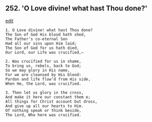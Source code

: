 
## 252.  'O Love divine! what hast Thou done?'
[edit](https://docs.google.com/document/d/1nESIp2RbFOsEEALgpPe2NWo7O9jjqAYr/edit?mode=html)



    1. O Love divine! what hast Thou done?
    The Son of God His blood hath shed, 
    The Father’s co-eternal Son 
    Had all our sins upon Him laid;
    The Son of God for us hath died,
    Our Lord, our Life was crucified,—

    2. Was crucified for us in shame,
    To bring us, rebels, back to God;
    So we may glory in His name,
    For we are cleansed by His blood: 
    Pardon and life flow’d from His side, 
    When He, the Lord, was crucified.

    3. Then let us glory in the cross,
    And make it here our constant them e; 
    All things for Christ account but dross, 
    And give up all our hearts to Him.
    Of nothing speak or think beside,
    The Lord, Who here was crucified.
